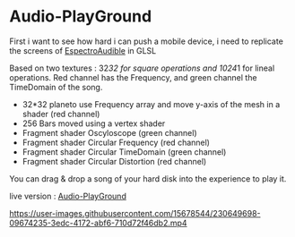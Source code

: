 # Audio-PlayGround
 
First i want to see how hard i can push a mobile device, i need to replicate the screens of [EspectroAudible](https://github.com/devildrey33/EspectroAudible) in GLSL

Based on two textures : 32*32 for square operations and 1024*1 for lineal operations.
Red channel has the Frequency, and green channel the TimeDomain of the song.

- 32*32 planeto use Frequency array and move y-axis of the mesh in a shader (red channel)
- 256 Bars moved using a vertex shader 
- Fragment shader Oscyloscope (green channel)
- Fragment shader Circular Frequency (red channel)
- Fragment shader Circular TimeDomain (green channel)
- Fragment shader Circular Distortion (red channel)

You can drag & drop a song of your hard disk into the experience to play it.

live version : [Audio-PlayGround](https://devildrey33.es/Ejemplos/Three.js-Journey/Audio-PlayGround/)






https://user-images.githubusercontent.com/15678544/230649698-09674235-3edc-4172-abf6-710d72f46db2.mp4

